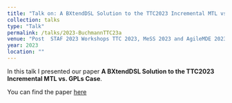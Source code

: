 ```yaml
---
title: "Talk on: A BXtendDSL Solution to the TTC2023 Incremental MTL vs. GPLs Case"
collection: talks
type: "Talk"
permalink: /talks/2023-BuchmannTTC23a
venue: "Post  STAF 2023 Workshops TTC 2023, MeSS 2023 and AgileMDE 2023, Leicester, United Kingdom, July 18, 2023 and June 21, 2023"
year: 2023
location: ""
---
```


In this talk I presented our paper **A BXtendDSL Solution to the TTC2023 Incremental MTL vs. GPLs Case**.

You can find the paper [here](https://tbuchmann.github.io/publication/2023-BuchmannTTC23a)